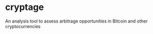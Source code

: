 # cryptage
An analysis tool to assess arbitrage opportunities in Bitcoin and other cryptocurrencies
